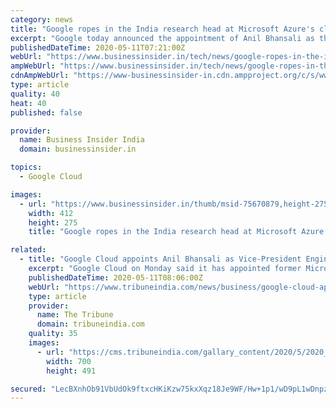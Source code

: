 ```yaml
---
category: news
title: "Google ropes in the India research head at Microsoft Azure's cloud division"
excerpt: "Google today announced the appointment of Anil Bhansali as the VP of Engineering for Google Cloud in India. Bhansali comes in at Google after a 28-year stint at Microsoft, where h"
publishedDateTime: 2020-05-11T07:21:00Z
webUrl: "https://www.businessinsider.in/tech/news/google-ropes-in-the-india-research-head-at-microsoft-azures-cloud-division/articleshow/75670872.cms"
ampWebUrl: "https://www.businessinsider.in/tech/news/google-ropes-in-the-india-research-head-at-microsoft-azures-cloud-division/amp_articleshow/75670872.cms"
cdnAmpWebUrl: "https://www-businessinsider-in.cdn.ampproject.org/c/s/www.businessinsider.in/tech/news/google-ropes-in-the-india-research-head-at-microsoft-azures-cloud-division/amp_articleshow/75670872.cms"
type: article
quality: 40
heat: 40
published: false

provider:
  name: Business Insider India
  domain: businessinsider.in

topics:
  - Google Cloud

images:
  - url: "https://www.businessinsider.in/thumb/msid-75670879,height-275,width-412,imgsize-58449/tech/news/google-ropes-in-the-india-research-head-at-microsoft-azures-cloud-division/google-cloud.jpg"
    width: 412
    height: 275
    title: "Google ropes in the India research head at Microsoft Azure's cloud division"

related:
  - title: "Google Cloud appoints Anil Bhansali as Vice-President Engineering in India"
    excerpt: "Google Cloud on Monday said it has appointed former Microsoft executive Anil Bhansali as Vice-President of Engineering in India."
    publishedDateTime: 2020-05-11T08:06:00Z
    webUrl: "https://www.tribuneindia.com/news/business/google-cloud-appoints-anil-bhansali-as-vice-president-engineering-in-india-83401"
    type: article
    provider:
      name: The Tribune
      domain: tribuneindia.com
    quality: 35
    images:
      - url: "https://cms.tribuneindia.com/gallary_content/2020/5/2020_5$largeimg_254894643.JPG"
        width: 700
        height: 491

secured: "LecBXnhOb91VbUdOk9ftxcHKiKzw75kxXqz18Je9WF/Hw+1p1/wD9pL1wDnpzvp2KMF12S40U0EjionRRyPt7DO6YhEvhBYroQGPIwWKcm8sg1YMBgdVgSFpuAn3uHqiAJGI2nJUFAbqQjeobwSf8w6tBGxDatpbwmpXQOFCKQRCpGkVQJwn2dSKQ1E0fuoHx5HS20rzRc97ty8oaRYh1iENwznImM1xeiSAjOh1cX6mDmAnl3dXxOq+AHvMMyo1ljEDoQ+3WpF1XhTUygciFw3RSV+zvuErAULcTOe7ofXHTofYdfCPbR/NU5u8637egaJjV5pwaoppcVzDWbgoRQTyQsO7HZfkh4vuNW7elXbB+tRIC36M22Jo/60DDYrVI13vunRsCwuhgilFBZHtNFubOugaOqhZgGGxeFzm5vTP1aGOeY2zRJpGExlPivft66U29KUXwmFBC+PUk0zEcvFywtvlFdI1eWgIid0EOKM=;T2BxZHtN4ocxz3by6AGbJA=="
---
```


